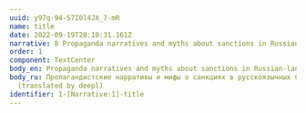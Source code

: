 ```yaml
---
uuid: y97q-94-S7I0l4JX_7-mR
name: title
date: 2022-09-19T20:10:31.161Z
narrative: 8 Propaganda narratives and myths about sanctions in Russian-language media
order: 1
component: TextCenter
body_en: Propaganda narratives and myths about sanctions in Russian-language media.
body_ru: Пропагандистские нарративы и мифы о санкциях в русскоязычных СМИ.
  (translated by deepl)
identifier: 1-[Narrative:1]-title
---
```

